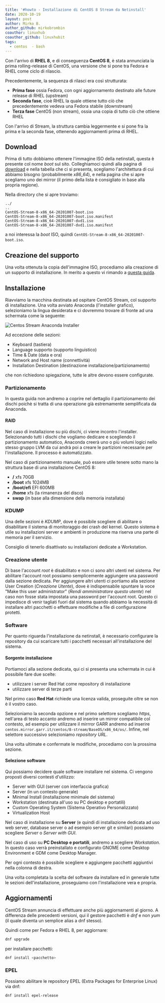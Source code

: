 ```yaml
---
title: '#howto - Installazione di CentOS 8 Stream da Netinstall'
date: 2020-10-19
layout: post
author: Mirko B.
author_github: mirkobrombin
coauthor: linuxhub
coauthor_github: linuxhubit
tags:
  - centos  - bash
---
```

Con l'arrivo di **RHEL 8**, e di conseguenza **CentOS 8**, è stata annunciata la prima rolling-release di CentOS, una versione che si pone tra Fedora e RHEL come ciclo di rilascio.

Precedentemente, la sequenza di rilasci era così strutturata:
- **Prima fase** ossia Fedora, con ogni aggiornamento destinato alle future release di RHEL (upstream)
- **Seconda fase**, cioè RHEL la quale ottiene tutto ciò che precedentemente vedeva una Fedora stabile (downstream)
- **Terza fase** CentOS (non stream), ossia una copia di tutto ciò che ottiene RHEL

Con l'arrivo di Stream, la struttura cambia leggermente e si pone fra la prima e la seconda fase, ottenendo aggiornamenti prima di RHEL.

## Download
Prima di tutto dobbiamo ottenere l'immagine ISO della netinstall, questa è presente col nome *boot* sul sito. Colleghiamoci quindi alla pagina di <a href="https://www.centos.org/centos-stream/">download</a> e nella tabella che ci si presenta, scegliamo l'architettura di cui abbiamo bisogno (probabilmente *x86_64*), e nella pagina che si apre scegliamo uno dei mirror (il primo della lista è consigliato in base alla propria regione).

Nella directory che si apre troviamo:

```
../
..
CentOS-Stream-8-x86_64-20201007-boot.iso  
CentOS-Stream-8-x86_64-20201007-boot.iso.manifest 
CentOS-Stream-8-x86_64-20201007-dvd1.iso  
CentOS-Stream-8-x86_64-20201007-dvd1.iso.manifest 
```

a noi interessa la *boot* ISO, quindi `CentOS-Stream-8-x86_64-20201007-boot.iso`.

## Creazione del supporto
Una volta ottenuta la copia dell'immagine ISO, procediamo alla creazione di un supporto di installazione. In merito a questo vi rimando a <a href="https://linuxhub.it/articles/howto-creare-un-supporto-usb-avviabile-usando-dd">questa guida</a>.

## Installazione
Riavviamo la macchina destinata ad ospitare CentOS Stream, col supporto di installazione. Una volta avviato Anaconda (l'installer grafico), selezioniamo la lingua desiderata e ci dovremmo trovare di fronte ad una schermata come la seguente:

![Centos Stream Anaconda Installer](storage/centos8-stream-anaconda.png)

Ad eccezione delle sezioni:
- Keyboard (tastiera)
- Language supporto (supporto linguistico)
- Time & Date (data e ora)
- Network and Host name (connettività)
- Installation Destination (destinazione installazione/partizionamento)

che non richiedono spiegazione, tutte le altre devono essere configurate.

### Partizionamento
In questa guida non andremo a coprire nel dettaglio il partizionamento dei dischi poichè si tratta di una operazione già estremamente semplificata da Anaconda.

#### RAID
Nel caso di installazione su più dischi, ci viene incontro l'installer. Selezionando tutti i dischi che vogliamo dedicare e scegliendo il partizionamento automatico, Anaconda creerà uno o più volumi logici nello stesso gruppo LVM da cui andrà poi a creare le partizioni necessarie per l'installazione. Il processo è automatizzato.

Nel caso di partizionamento manuale, può essere utile tenere sotto mano la struttura base di una installazione CentOS 8:

- **/** xfs 70GB
- **/boot** xfs 1024MB
- **/boot/efi** EFI 600MB
- **/home** xfs (la rimanenza del disco)
- **swap** (in base alla dimensione della memoria installata)

### KDUMP
Una delle sezioni è *KDUMP*, dove è possibile scegliere di abilitare o disabilitare il sistema di monitoraggio dei crash del kernel. Questo sistema è utile su installazioni server e ambienti in produzione ma riserva una parte di memoria per il servizio.

Consiglio di tenerlo disattivato su installazioni dedicate a Workstation.

### Creazione utente
Di base l'account *root* è disabilitato e non ci sono altri utenti nel sistema. Per abilitare l'account root possiamo semplicemente aggiungere una password dalla sezione dedicata. Per aggiungere altri utenti ci portiamo alla sezione User Creation (*Creazione Utente*), dove  è indispensabile spuntare la voce "Make this user administrator" (*Rendi amministratore questo utente*) nel caso non fosse stata impostata una password per l'account root. Questo ci impedisce di venir tagliati fuori dal sistema quando abbiamo la necessità di installare altri pacchetti o effettuare modifiche a file di configurazione protetti.

### Software
Per quanto riguarda l'installazione da netinstall, è necessario configurare la repository da cui scaricare tutti i pacchetti necessari all'installazione del sistema.

#### Sorgente installazione
Portiamoci alla sezione dedicata, qui ci si presenta una schermata in cui è possibile fare due scelte:
- utilizzare i server Red Hat come repository di installazione
- utilizzare server di terze parti

Nel primo caso **Red Hat** richiede una licenza valida, proseguite oltre se non è il vostro caso.

Selezioniamo la seconda opzione e nel primo selettore scegliamo *https*, nell'area di testo accanto andremo ad inserire un mirror compatibile col contesto, ad esempio per utilizzare il mirrror GARR andremo ad inserire `centos.mirror.garr.it/centos/8-stream/BaseOS/x86_64/os/`. Infine, nel selettore successivo selezioniamo *repository URL*.

Una volta ultimate e confermate le modifiche, procediamo con la prossima sezione.

#### Selezione software
Qui possiamo decidere quale software installare nel sistema. Ci vengono proposti diversi contesti d'utilizzo:
- Server with GUI (server con interfaccia grafica)
- Server (in un contesto generale)
- Minimal Install (installazione minimale del sistema)
- Workstation (destinata all'uso su PC desktop e portatili)
- Custom Operating System (Sistema Operativo Personalizzato)
- Virtualization Host

Nel caso di installazione su **Server** (e quindi di installazione dedicata ad uso web server, database server o ad esempio server git e similari) possiamo scegliere *Server* o *Server with GUI*.

Nel caso di uso su **PC Desktop e portatili**, andremo a scegliere *Workstation*. In questo caso verrà preinstallato e configurato GNOME come Desktop Environment e GDM come Desktop Manager.

Per ogni contesto è possibile scegliere e aggiungere pacchetti aggiuntivi nella colonna di destra.

Una volta completata la scelta del software da installare ed in generale tutte le sezioni dell'installazione, proseguiamo con l'installazione vera e propria.

## Aggiornamenti
CentOS Stream annuncia di effettuare anche più aggiornamenti al giorno. A differenza delle precedenti versioni, qui il gestore pacchetti è *dnf* e non *yum* (il quale diventa un semplice alias a dnf stesso).

Quindi come per Fedora e RHEL 8, per aggiornare:

```bash
dnf upgrade
```

per installare pacchetti:

```bash
dnf install <pacchetto>
```

### EPEL
Possiamo abilitare le repository EPEL (Extra Packages for Enterprise Linux) via dnf:

```bash
dnf install epel-release
```

